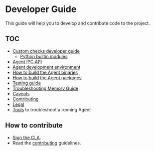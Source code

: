# Developer Guide

This guide will help you to develop and contribute code to the project.

## TOC

* [Custom checks developer guide](checks/README.md)
  * [Python builtin modules](checks/builtins)
* [Agent IPC API](agent_api.md)
* [Agent development environment][dev-env]
* [How to build the Agent binaries](agent_build.md)
* [How to build the Agent packages][agent-omnibus]
* [Testing guide][testing]
* [Troubleshooting Memory Guide][memory]
* [Caveats][caveats]
* [Contributing][contributing]
* [Legal][legal]
* [Tools](tools.md) to troubleshoot a running Agent

## How to contribute

* [Sign the CLA][legal].
* Read the [contributing][contributing] guidelines.


[legal]: legal.md
[dev-env]: agent_dev_env.md
[testing]: agent_tests.md
[memory]: agent_memory.md
[caveats]: caveats.md
[contributing]: contributing.md
[agent-omnibus]: agent_omnibus.md
[tools]: tools.md
